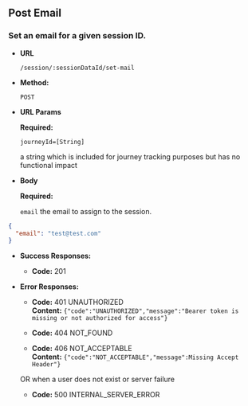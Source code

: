 Post Email
----

### Set an email for a given session ID.

* **URL**

  `/session/:sessionDataId/set-mail`

* **Method:**

  `POST`

* **URL Params**

  **Required:**

  `journeyId=[String]`

  a string which is included for journey tracking purposes but has no functional impact

* **Body**

  **Required:**

  `email`
  the email to assign to the session.

```json
{
  "email": "test@test.com"
}
```

* **Success Responses:**

    * **Code:** 201

* **Error Responses:**

    * **Code:** 401 UNAUTHORIZED <br/>
      **Content:** `{"code":"UNAUTHORIZED","message":"Bearer token is missing or not authorized for access"}`

    * **Code:** 404 NOT_FOUND <br/>

    * **Code:** 406 NOT_ACCEPTABLE <br/>
      **Content:** `{"code":"NOT_ACCEPTABLE","message":Missing Accept Header"}`

  OR when a user does not exist or server failure

    * **Code:** 500 INTERNAL_SERVER_ERROR <br/>




